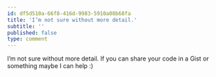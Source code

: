 ```yaml
---
id: df5d510a-66f8-416d-9983-5910a08b68fa
title: 'I’m not sure without more detail.'
subtitle: ''
published: false
type: comment
---
```




I’m not sure without more detail. If you can share your code in a Gist or something maybe I can help :)

